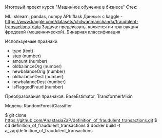 Итоговый проект курса "Машинное обучение в бизнесе"
Стек:

ML: sklearn, pandas, numpy API: flask Данные: с kaggle - https://www.kaggle.com/datasets/chitwanmanchanda/fraudulent-transactions-data
Задача: предсказать, является ли транзакция фродовой (мошеннической). Бинарная классификация

Используемые признаки:
- type (text)
- step (number)
- amount (number)
- oldbalanceOrg (number)
- newbalanceOrig (number)
- oldbalanceDest (number)
- newbalanceDest (number)
- isFlaggedFraud (number)

Преобразования признаков: BaseEstimator, TransformerMixin

Модель: RandomForestClassifier


$ git clone https://github.com/AnastasiaZaP/definition_of_fraudulent_transactions.git
$ cd definition_of_fraudulent_transactions
$ docker build -t a_zap/definition_of_fraudulent_transactions
